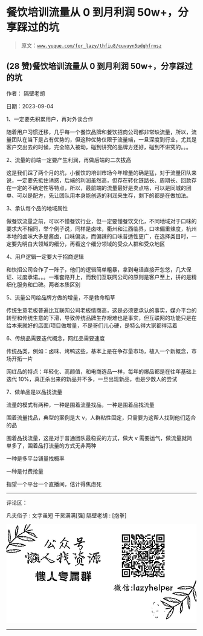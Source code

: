 # 餐饮培训流量从 0 到月利润 50w+，分享踩过的坑

> 原文：[`www.yuque.com/for_lazy/thfiu8/cuvuyn5pdqhfrnsz`](https://www.yuque.com/for_lazy/thfiu8/cuvuyn5pdqhfrnsz)

## (28 赞)餐饮培训流量从 0 到月利润 50w+，分享踩过的坑

作者： 隔壁老胡

日期：2023-09-04

1、一定要先积累用户，再对外谈合作

随着用户习惯迁移，几乎每一个餐饮品牌和餐饮招商公司都非常缺流量，所以，流量团队在当下是占有优势的，但这种优势仅限于流量端，一旦深度到行业，尤其是客户交出去的时候，完全陷入被动，碰到讲究的品牌方还好，碰到不讲究的。。。

2、流量的前端一定要产生利润，再做后端的二次拔高

这是我们踩了两个月的坑，小餐饮的培训市场今年增量的确是猛，对于流量团队来说，一定要先抵住诱惑，后端的利润虽然高，但存在转化链路长、周期长、回款存在一定的不确定性等特点，所以，最前端的流量最好是卖点啥，可以是同城的团单、可以是配方，先让团队用本身能创造的利润来生存，剩下的都是在做加法。

3、承认每个品的地域属性

做餐饮流量之前，可以不懂餐饮行业，但一定要懂餐饮文化，不同地域对于口味的要求大不相同，举个例子说，同样是卤味，衢州和江西临界，口味偏重辣度，杭州本地的卤味大多是酱卤，口味偏淡，而偏辣的口味普适性更广，在选择类目时，一定要先明白大领域的细分，再看这个细分领域的受众人群和受众地区

4、用户逻辑一定要大于招商逻辑

和快招公司合作了一阵子，他们的逻辑简单粗暴，拿到电话直接开忽悠，几大保证、过度承诺。。。一堆套路开上，而我们互联网公司的原则是客户至上，拼的是精细化服务和口碑。两者本质区别

5、流量公司给品牌方做的增量，不是救命稻草

传统生意老板普遍比互联网公司老板情商高，这是必须要承认的事实，媒介平台的转型和传统生意的下滑，导致传统品牌生存艰难也是事实，但互联网的功能只是在给本来就好的店面/项目做增量，不是哥们儿心硬，是特么得大家都得活着

6、传统品需要迭代概念，网红品需要速度

传统品类，例如：卤味、烤鸭这些，基本上是在争存量市场，植入一个新概念，市场开拓一片

网红品的特点：年轻化、高颜值，和电商选品一样，每年的爆品都是在往年基础上迭代 10%，真正杀出来的新品并不多，一旦出现新品，也是少数人的尝试

7、做单品是以品找流量

流量的模式有两种，一种是围着流量找品，一种是围着品找流量

围着流量找品，典型的案例是大 v，人群粘性固定，只需要为这帮人找到他们适合的品

围着品找流量，这是对于普通团队最稳妥的方式，做大 v 需要运气，做流量就简单多了，围着品打流量的方式无非两种

一种是多平台铺量找概率

一种是付费抢量

指望一个平台一个直播间，估计得焦虑死

* * *

评论区：

凡夫俗子 : 文字虽短 干货满满[强]
隔壁老胡 : [抱拳]

![](img/1c37d505930596d12a88ab23e11aa07a.png)

* * *